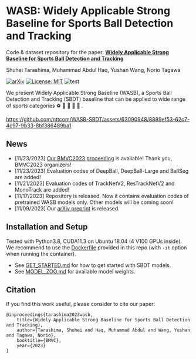 # WASB: Widely Applicable Strong Baseline for Sports Ball Detection and Tracking

Code & dataset repository for the paper: **[Widely Applicable Strong Baseline for Sports Ball Detection and Tracking](https://arxiv.org/abs/2311.05237)**

Shuhei Tarashima, Muhammad Abdul Haq, Yushan Wang, Norio Tagawa

[![arXiv](https://img.shields.io/badge/arXiv-2311.05237-00ff00.svg)](https://arxiv.org/abs/2311.05237) [![License: MIT](https://img.shields.io/badge/License-MIT-yellow.svg)](https://opensource.org/licenses/MIT) ![test](https://img.shields.io/static/v1?label=By&message=Pytorch&color=red)

We present Widely Applicable Strong Baseline (WASB), a Sports Ball Detection and Tracking (SBDT) baseline that can be applied to wide range of sports categories :soccer: :tennis: :badminton: :volleyball: :basketball: .

https://github.com/nttcom/WASB-SBDT/assets/63090948/8889ef53-62c7-4c97-9b33-8bf386489ba1

## News

- [11/23/2023] [Our BMVC2023 proceeding](https://proceedings.bmvc2023.org/310/) is available! Thank you, BMVC2023 organizers!
- [11/23/2023] Evaluation codes of DeepBall, DeepBall-Large and BallSeg are added!
- [11/21/2023] Evaluation codes of TrackNetV2, ResTrackNetV2 and MonoTrack are added!
- [11/17/2023] Repository is released. Now it contains evaluation codes of pretrained WASB models only. Other models will be coming soon!
- [11/09/2023] Our [arXiv preprint](https://arxiv.org/abs/2311.05237) is released.

## Installation and Setup

Tested with Python3.8, CUDA11.3 on Ubuntu 18.04 (4 V100 GPUs inside). We recommend to use the [Dockerfile](./Dockerfile) provided in this repo (with ```-it``` option when running the container). 

- See [GET_STARTED.md](./GET_STARTED.md) for how to get started with SBDT models.
- See [MODEL_ZOO.md](./MODEL_ZOO.md) for available model weights.

## Citation

If you find this work useful, please consider to cite our paper:

```
@inproceedings{tarashima2023wasb,
	title={Widely Applicable Strong Baseline for Sports Ball Detection and Tracking},
	author={Tarashima, Shuhei and Haq, Muhammad Abdul and Wang, Yushan and Tagawa, Norio},
	booktitle={BMVC},
	year={2023}
}
```



